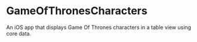# GameOfThronesCharacters
An iOS app that displays Game Of Thrones characters in a table view using core data.
